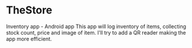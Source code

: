 # TheStore
Inventory app - Android app
This app will log inventory of items, collecting stock count, price and image of item. I'll try to add a QR reader making the app more
efficient. 
